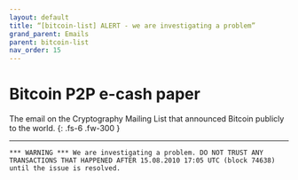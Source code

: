 ```yaml
---
layout: default
title: “[bitcoin-list] ALERT - we are investigating a problem”
grand_parent: Emails
parent: bitcoin-list
nav_order: 15
---
```


# Bitcoin P2P e-cash paper

The email on the Cryptography Mailing List that announced Bitcoin publicly to the world.
{: .fs-6 .fw-300 } 

---

```
*** WARNING *** We are investigating a problem. DO NOT TRUST ANY
TRANSACTIONS THAT HAPPENED AFTER 15.08.2010 17:05 UTC (block 74638)
until the issue is resolved.
```
